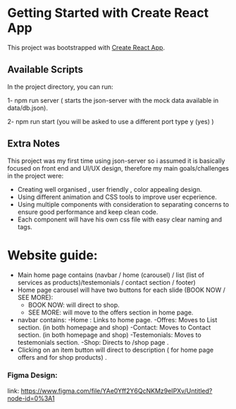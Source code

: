 # Getting Started with Create React App

This project was bootstrapped with [Create React App](https://github.com/facebook/create-react-app).

## Available Scripts

In the project directory, you can run:

1- npm run server ( starts the json-server with the mock data available in data/db.json).

2- npm run start (you will be asked to use a different port type y (yes) )

## Extra Notes

This project was my first time using json-server so i assumed it is basically focused on front end and UI/UX design, therefore my main goals/challenges in the project were:

- Creating well organised , user friendly , color appealing design.
- Using different animation and CSS tools to improve user ecperience.
- Using multiple components with consideration to separating concerns to ensure good performance and keep clean code.
- Each component will have his own css file with easy clear naming and tags.

# Website guide: 

* Main home page contains (navbar / home (carousel) / list (list of services as products)/testemonials / contact section / footer)
* Home page carousel will have two buttons for each slide (BOOK NOW / SEE MORE):
   - BOOK NOW: will direct to shop.
   - SEE MORE: will move to the offers section in home page.
* navbar contains: 
  -Home : Links to home page.
  -Offres: Moves to List section. (in both homepage and shop)
  -Contact: Moves to Contact section. (in both homepage and shop)
  -Testemonials: Moves to testemonials section.
  -Shop: Directs to /shop page .
* Clicking on an item button will direct to description ( for home page offers and for shop products) .

### Figma Design:

link: https://www.figma.com/file/YAe0Yff2Y6QcNKMz9eIPXv/Untitled?node-id=0%3A1 
